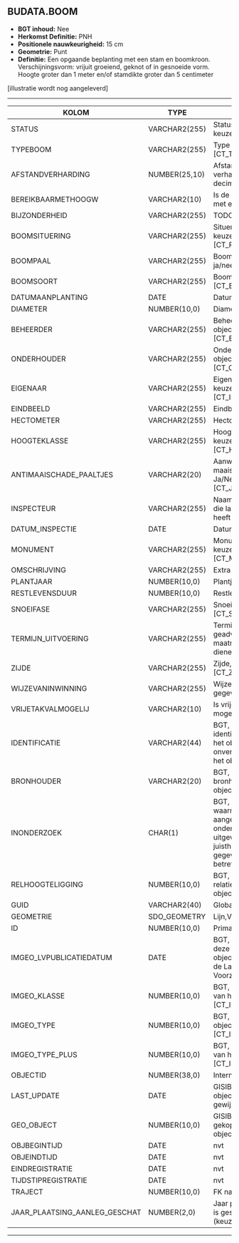 ﻿## BUDATA.BOOM


* __BGT inhoud:__ Nee
* __Herkomst Definitie:__ PNH
* __Positionele nauwkeurigheid:__ 15 cm
* __Geometrie:__ Punt
* __Definitie:__ Een opgaande beplanting met een stam en boomkroon. Verschijningsvorm: vrijuit groeiend, geknot of in gesnoeide vorm. Hoogte groter dan 1 meter en/of stamdikte groter dan 5 centimeter

[illustratie wordt nog aangeleverd]

***

|KOLOM                               |TYPE              |DEFINITIE|
|------                              |----              |-----    |
|STATUS                              |VARCHAR2(255)     |Status van de gegevens, keuzelijst [CT_STATUS]|
|TYPEBOOM                            |VARCHAR2(255)     |Type boom, keuzelijst [CT_TYPE_BOOM]|
|AFSTANDVERHARDING                   |NUMBER(25,10)     |Afstand tot de verharding in meters, 2 decimalen|
|BEREIKBAARMETHOOGW                  |VARCHAR2(10)      |Is de boom bereikbaar met een hoogwerker|
|BIJZONDERHEID                       |VARCHAR2(255)     |TODO|
|BOOMSITUERING                       |VARCHAR2(255)     |Situering van de boom, keuzelijst [CT_PLANT_SITUERING]|
|BOOMPAAL                            |VARCHAR2(255)     |Boompaal aanwezig ja/nee|
|BOOMSOORT                           |VARCHAR2(255)     |Boomsoort, keuzelijst [CT_BOOMSOORT]|
|DATUMAANPLANTING                    |DATE              |Datum aanplanting|
|DIAMETER                            |NUMBER(10,0)      |Diameter op 1.30m|
|BEHEERDER                           |VARCHAR2(255)     |Beheerder van het object, keuzelijst [CT_BEHEERDER]|
|ONDERHOUDER                         |VARCHAR2(255)     |Onderhouder van het object, keuzelijst [CT_ONDERHOUDER]|
|EIGENAAR                            |VARCHAR2(255)     |Eigenaar van het object, keuzelijst [CT_INSTANTIE]|
|EINDBEELD                           |VARCHAR2(255)     |Eindbeeld|
|HECTOMETER                          |VARCHAR2(255)     |Hectometrering|
|HOOGTEKLASSE                        |VARCHAR2(255)     |Hoogtekklasse, keuzelijst [CT_HOOGTEKLASSE]|
|ANTIMAAISCHADE_PAALTJES             |VARCHAR2(20)  	|Aanwezigheid anti-maaischade paaltjes: Ja/Nee. Keuzelijst [CT_JA_NEE]|
|INSPECTEUR                          |VARCHAR2(255)     |Naam van de inspecteur die laatste inspectie heeft uitgevoerd|
|DATUM_INSPECTIE                     |DATE              |Datum laatste inspectie|
|MONUMENT                            |VARCHAR2(255)     |Monumentale boom, keuzelijst [CT_MONUMENT]|
|OMSCHRIJVING                        |VARCHAR2(255)     |Extra toelichting|
|PLANTJAAR                           |NUMBER(10,0)      |Plantjaar van de boom|
|RESTLEVENSDUUR                      |NUMBER(10,0)      |Restlevensduur|
|SNOEIFASE                           |VARCHAR2(255)     |Snoeifase, keuzelijst [CT_SNOEIFASE]|
|TERMIJN_UITVOERING                  |VARCHAR2(255)     |Termijn waarbinnen de geadviseerde maatregelen uitgevoerd dienen te worden.|
|ZIJDE                               |VARCHAR2(255)     |Zijde, keuzelijst [CT_ZIJDE]|
|WIJZEVANINWINNING                   |VARCHAR2(255)     |Wijze van inwinning gegevens|
|VRIJETAKVALMOGELIJ                  |VARCHAR2(10)      |Is vrije takval bij snoeien mogelijk|
|IDENTIFICATIE                       |VARCHAR2(44)      |BGT, Uniek identificatienummer voor het object dat onveranderlijk is zolang het object bestaat|
|BRONHOUDER                          |VARCHAR2(20)      |BGT, De bronhoudercode van het object|
|INONDERZOEK                         |CHAR(1)           |BGT, Een aanduiding waarmee wordt aangegeven dat een onderzoek wordt uitgevoerd naar de juistheid van een of meer gegevens van het betreffende object|
|RELHOOGTELIGGING                    |NUMBER(10,0)      |BGT, Aanduiding voor de relatieve hoogte van het object|
|GUID                                |VARCHAR2(40)      |Global Unique Identifier|
|GEOMETRIE                           |SDO_GEOMETRY      |Lijn,Vlak|
|ID                                  |NUMBER(10,0)      |Primary Key|
|IMGEO_LVPUBLICATIEDATUM             |DATE              |BGT, Tijdstip waarop deze instantie van het object is opgenomen in de Landelijke Voorziening|
|IMGEO_KLASSE                        |NUMBER(10,0)      |BGT, hoofdclassificatie van het object, keuzelijst [CT_IMGEO_KLASSE]|
|IMGEO_TYPE                          |NUMBER(10,0)      |BGT, typering van het object, keuzelijst [CT_IMGEO_TYPE] |
|IMGEO_TYPE_PLUS                     |NUMBER(10,0)      |BGT, nadere typering van het object, keuzelijst [CT_IMGEO_TYPE_PLUS]|
|OBJECTID                            |NUMBER(38,0)      |Interne ID ArcGIS|
|LAST_UPDATE                         |DATE              |GISIB, Datum waarop het object voor het laatst gewijzigd is in GISIB|
|GEO_OBJECT                          |NUMBER(10,0)      |GISIB, Interne ID van gekoppeld Gisib geo object|
|OBJBEGINTIJD                        |DATE              |nvt|
|OBJEINDTIJD                         |DATE              |nvt|
|EINDREGISTRATIE                     |DATE              |nvt|
|TIJDSTIPREGISTRATIE                 |DATE              |nvt|
|TRAJECT                             |NUMBER(10,0)      |FK naar Traject|
|JAAR_PLAATSING_AANLEG_GESCHAT       |NUMBER(2,0)       |Jaar plaatsing of aanleg is geschat: ja of nee (keuzelijst [CT_JA_NEE])| 


***
